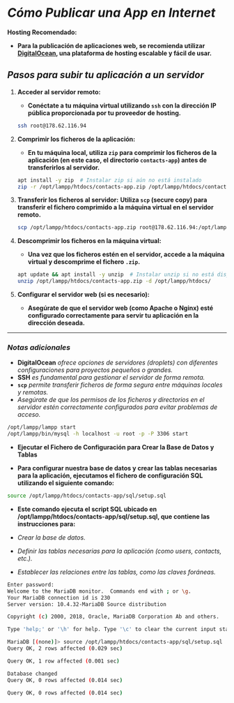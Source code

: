 <!-- Author: Daniel Benjamin Perez Morales -->
<!-- GitHub: https://github.com/DanielBenjaminPerezMoralesDev13 -->
<!-- GitLab: https://gitlab.com/DanielBenjaminPerezMoralesDev13 -->
<!-- Email: danielperezdev@proton.me -->

# ***Cómo Publicar una App en Internet***

**Hosting Recomendado:**

- **Para la publicación de aplicaciones web, se recomienda utilizar [DigitalOcean](https://cloud.digitalocean.com/ "https://cloud.digitalocean.com/"), una plataforma de hosting escalable y fácil de usar.**

## ***Pasos para subir tu aplicación a un servidor***

1. **Acceder al servidor remoto:**
   - **Conéctate a tu máquina virtual utilizando `ssh` con la dirección IP pública proporcionada por tu proveedor de hosting.**

   ```bash
   ssh root@178.62.116.94
   ```

2. **Comprimir los ficheros de la aplicación:**
   - **En tu máquina local, utiliza `zip` para comprimir los ficheros de la aplicación (en este caso, el directorio `contacts-app`) antes de transferirlos al servidor.**

   ```bash
   apt install -y zip  # Instalar zip si aún no está instalado
   zip -r /opt/lampp/htdocs/contacts-app.zip /opt/lampp/htdocs/contacts-app
   ```

3. **Transferir los ficheros al servidor:**
   **Utiliza `scp` (secure copy) para transferir el fichero comprimido a la máquina virtual en el servidor remoto.**

   ```bash
   scp /opt/lampp/htdocs/contacts-app.zip root@178.62.116.94:/opt/lampp/htdocs/
   ```

4. **Descomprimir los ficheros en la máquina virtual:**
   - **Una vez que los ficheros estén en el servidor, accede a la máquina virtual y descomprime el fichero `.zip`.**

   ```bash
   apt update && apt install -y unzip  # Instalar unzip si no está disponible
   unzip /opt/lampp/htdocs/contacts-app.zip -d /opt/lampp/htdocs/
   ```

5. **Configurar el servidor web (si es necesario):**
   - **Asegúrate de que el servidor web (como Apache o Nginx) esté configurado correctamente para servir tu aplicación en la dirección deseada.**

---

### ***Notas adicionales***

- **DigitalOcean** *ofrece opciones de servidores (droplets) con diferentes configuraciones para proyectos pequeños o grandes.*
- **SSH** *es fundamental para gestionar el servidor de forma remota.*
- **`scp`** *permite transferir ficheros de forma segura entre máquinas locales y remotas.*
- *Asegúrate de que los permisos de los ficheros y directorios en el servidor estén correctamente configurados para evitar problemas de acceso.*

```bash
/opt/lampp/lampp start
/opt/lampp/bin/mysql -h localhost -u root -p -P 3306 start
```

- **Ejecutar el Fichero de Configuración para Crear la Base de Datos y Tablas**

- **Para configurar nuestra base de datos y crear las tablas necesarias para la aplicación, ejecutamos el fichero de configuración SQL utilizando el siguiente comando:**

```bash
source /opt/lampp/htdocs/contacts-app/sql/setup.sql
```

- **Este comando ejecuta el script SQL ubicado en /opt/lampp/htdocs/contacts-app/sql/setup.sql, que contiene las instrucciones para:**

- *Crear la base de datos.*
- *Definir las tablas necesarias para la aplicación (como users, contacts, etc.).*
- *Establecer las relaciones entre las tablas, como las claves foráneas.*

```bash
Enter password:
Welcome to the MariaDB monitor.  Commands end with ; or \g.
Your MariaDB connection id is 230
Server version: 10.4.32-MariaDB Source distribution

Copyright (c) 2000, 2018, Oracle, MariaDB Corporation Ab and others.

Type 'help;' or '\h' for help. Type '\c' to clear the current input statement.

MariaDB [(none)]> source /opt/lampp/htdocs/contacts-app/sql/setup.sql
Query OK, 2 rows affected (0.029 sec)

Query OK, 1 row affected (0.001 sec)

Database changed
Query OK, 0 rows affected (0.014 sec)

Query OK, 0 rows affected (0.014 sec)
```
